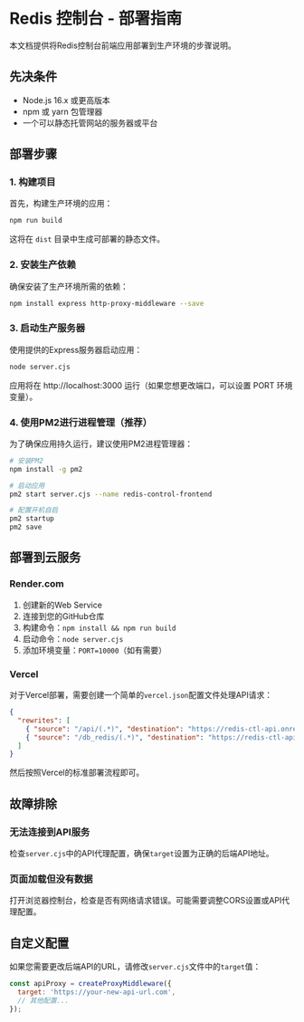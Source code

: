 # Redis 控制台 - 部署指南

本文档提供将Redis控制台前端应用部署到生产环境的步骤说明。

## 先决条件

- Node.js 16.x 或更高版本
- npm 或 yarn 包管理器
- 一个可以静态托管网站的服务器或平台

## 部署步骤

### 1. 构建项目

首先，构建生产环境的应用：

```bash
npm run build
```

这将在 `dist` 目录中生成可部署的静态文件。

### 2. 安装生产依赖

确保安装了生产环境所需的依赖：

```bash
npm install express http-proxy-middleware --save
```

### 3. 启动生产服务器

使用提供的Express服务器启动应用：

```bash
node server.cjs
```

应用将在 http://localhost:3000 运行（如果您想更改端口，可以设置 PORT 环境变量）。

### 4. 使用PM2进行进程管理（推荐）

为了确保应用持久运行，建议使用PM2进程管理器：

```bash
# 安装PM2
npm install -g pm2

# 启动应用
pm2 start server.cjs --name redis-control-frontend

# 配置开机自启
pm2 startup
pm2 save
```

## 部署到云服务

### Render.com

1. 创建新的Web Service
2. 连接到您的GitHub仓库
3. 构建命令：`npm install && npm run build`
4. 启动命令：`node server.cjs`
5. 添加环境变量：`PORT=10000`（如有需要）

### Vercel

对于Vercel部署，需要创建一个简单的`vercel.json`配置文件处理API请求：

```json
{
  "rewrites": [
    { "source": "/api/(.*)", "destination": "https://redis-ctl-api.onrender.com/$1" },
    { "source": "/db_redis/(.*)", "destination": "https://redis-ctl-api.onrender.com/db_redis/$1" }
  ]
}
```

然后按照Vercel的标准部署流程即可。

## 故障排除

### 无法连接到API服务

检查`server.cjs`中的API代理配置，确保`target`设置为正确的后端API地址。

### 页面加载但没有数据

打开浏览器控制台，检查是否有网络请求错误。可能需要调整CORS设置或API代理配置。

## 自定义配置

如果您需要更改后端API的URL，请修改`server.cjs`文件中的`target`值：

```javascript
const apiProxy = createProxyMiddleware({
  target: 'https://your-new-api-url.com',
  // 其他配置...
});
``` 